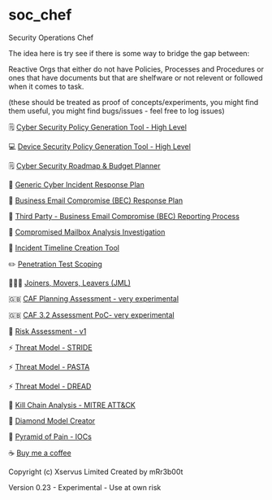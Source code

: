 # soc_chef
Security Operations Chef

The idea here is try see if there is some way to bridge the gap between:

Reactive Orgs that either do not have Policies, Processes and Procedures or ones that have documents but that are shelfware or not relevent or followed when it comes to task.

(these should be treated as proof of concepts/experiments, you might find them useful, you might find bugs/issues - feel free to log issues)

🗒️ [Cyber Security Policy Generation Tool - High Level](https://mr-r3b00t.github.io/soc_chef/policy/high_level_policy_tool.html)

💻 [Device Security Policy Generation Tool - High Level](https://mr-r3b00t.github.io/soc_chef/policy/device_security.html)

🗒️ [Cyber Security Roadmap & Budget Planner](https://mr-r3b00t.github.io/soc_chef/planning/cyber_roadmap.html)

🏥 [Generic Cyber Incident Response Plan](https://mr-r3b00t.github.io/soc_chef/processes/ir/generic_incident_response.html)

📧 [Business Email Compromise (BEC) Response Plan](https://mr-r3b00t.github.io/soc_chef/processes/ir/bec.html)

📧 [Third Party - Business Email Compromise (BEC) Reporting Process](https://mr-r3b00t.github.io/soc_chef/processes/ir/third_party_bec.html)

📧 [Compromised Mailbox Analysis Investigation](https://mr-r3b00t.github.io/soc_chef/tools/mailbox_analysis.html)

📧 [Incident Timeline Creation Tool](https://mr-r3b00t.github.io/soc_chef/tools/timeline_creator.html)

✏️ [Penetration Test Scoping](https://mr-r3b00t.github.io/soc_chef/processes/assurance/pentest_scoping.html)

🧑‍🤝‍🧑 [Joiners, Movers, Leavers (JML)](https://mr-r3b00t.github.io/soc_chef/processes/identitymanagement/joinersmoversleavers.html)

🇬🇧 [CAF Planning Assessment - very experimental](https://mr-r3b00t.github.io/soc_chef/processes/governance/caf.html)

🇬🇧 [CAF 3.2 Assessment PoC- very experimental](https://mr-r3b00t.github.io/soc_chef/assessments/caf/caf_tool.html)

🔐 [Risk Assessment - v1](https://mr-r3b00t.github.io/soc_chef/processes/risk/risk_assessment_v1.html)

⚡️ [Threat Model - STRIDE](https://mr-r3b00t.github.io/soc_chef/processes/threat/stride_v1.html)

⚡️ [Threat Model - PASTA](https://mr-r3b00t.github.io/soc_chef/processes/threat/pasta_v1.html)

⚡️ [Threat Model - DREAD](https://mr-r3b00t.github.io/soc_chef/processes/threat/dread_v1.html)

🎨 [Kill Chain Analysis - MITRE ATT&CK](https://mr-r3b00t.github.io/soc_chef/processes/analysis/kill_chain.html)

🎨 [Diamond Model Creator](https://mr-r3b00t.github.io/soc_chef/processes/analysis/diamond_model.html)

🎨 [Pyramid of Pain - IOCs ](https://mr-r3b00t.github.io/soc_chef/models/pyramid.html)

☕ [Buy me a coffee](https://buymeacoffee.com/mrr3b00t)


Copyright (c) Xservus Limited
Created by mRr3b00t

Version 0.23 - Experimental - Use at own risk

